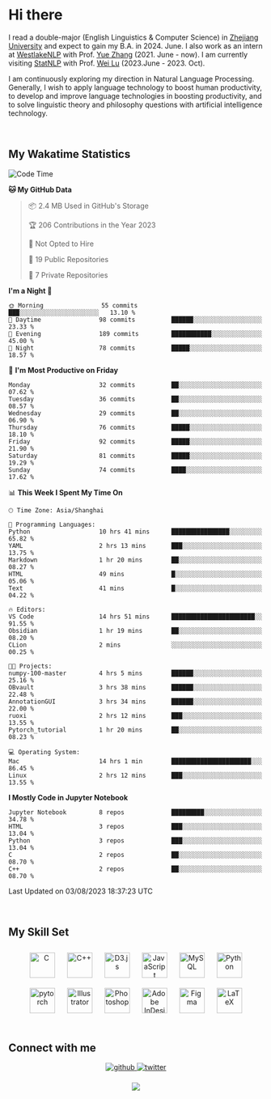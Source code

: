 # Hi there

I read a double-major (English Linguistics & Computer Science) in [Zhejiang University](https://www.zju.edu.cn/english/) and expect to gain my B.A. in 2024. June. I also work as an intern at [WestlakeNLP](https://westlakenlp.netlify.app/) with Prof. [Yue Zhang](https://frcchang.github.io/) (2021. June - now). I am currently visiting [StatNLP](https://statnlp-research.github.io/) with Prof. [Wei Lu](https://istd.sutd.edu.sg/people/faculty/lu-wei) (2023.June - 2023. Oct).

I am continuously exploring my direction in Natural Language Processing. Generally, I wish to apply language technology to boost human productivity, to develop and improve language technologies in boosting productivity, and to solve linguistic theory and philosophy questions with artificial intelligence technology.

<br/>  


<!-- 
## Github Stats  
<div align="center"><img src="https://github-readme-stats.vercel.app/api?username=LuneRGB&show_icons=true&count_private=true&hide_border=true" align="center" /></div>  

<br/>   -->


## My Wakatime Statistics

<!--START_SECTION:waka-->
![Code Time](http://img.shields.io/badge/Code%20Time-775%20hrs%205%20mins-blue)

**🐱 My GitHub Data** 

> 📦 2.4 MB Used in GitHub's Storage 
 > 
> 🏆 206 Contributions in the Year 2023
 > 
> 🚫 Not Opted to Hire
 > 
> 📜 19 Public Repositories 
 > 
> 🔑 7 Private Repositories 
 > 
**I'm a Night 🦉** 

```text
🌞 Morning                55 commits          ███░░░░░░░░░░░░░░░░░░░░░░   13.10 % 
🌆 Daytime                98 commits          ██████░░░░░░░░░░░░░░░░░░░   23.33 % 
🌃 Evening                189 commits         ███████████░░░░░░░░░░░░░░   45.00 % 
🌙 Night                  78 commits          █████░░░░░░░░░░░░░░░░░░░░   18.57 % 
```
📅 **I'm Most Productive on Friday** 

```text
Monday                   32 commits          ██░░░░░░░░░░░░░░░░░░░░░░░   07.62 % 
Tuesday                  36 commits          ██░░░░░░░░░░░░░░░░░░░░░░░   08.57 % 
Wednesday                29 commits          ██░░░░░░░░░░░░░░░░░░░░░░░   06.90 % 
Thursday                 76 commits          █████░░░░░░░░░░░░░░░░░░░░   18.10 % 
Friday                   92 commits          █████░░░░░░░░░░░░░░░░░░░░   21.90 % 
Saturday                 81 commits          █████░░░░░░░░░░░░░░░░░░░░   19.29 % 
Sunday                   74 commits          ████░░░░░░░░░░░░░░░░░░░░░   17.62 % 
```


📊 **This Week I Spent My Time On** 

```text
🕑︎ Time Zone: Asia/Shanghai

💬 Programming Languages: 
Python                   10 hrs 41 mins      ████████████████░░░░░░░░░   65.82 % 
YAML                     2 hrs 13 mins       ███░░░░░░░░░░░░░░░░░░░░░░   13.75 % 
Markdown                 1 hr 20 mins        ██░░░░░░░░░░░░░░░░░░░░░░░   08.27 % 
HTML                     49 mins             █░░░░░░░░░░░░░░░░░░░░░░░░   05.06 % 
Text                     41 mins             █░░░░░░░░░░░░░░░░░░░░░░░░   04.22 % 

🔥 Editors: 
VS Code                  14 hrs 51 mins      ███████████████████████░░   91.55 % 
Obsidian                 1 hr 19 mins        ██░░░░░░░░░░░░░░░░░░░░░░░   08.20 % 
CLion                    2 mins              ░░░░░░░░░░░░░░░░░░░░░░░░░   00.25 % 

🐱‍💻 Projects: 
numpy-100-master         4 hrs 5 mins        ██████░░░░░░░░░░░░░░░░░░░   25.16 % 
OBvault                  3 hrs 38 mins       ██████░░░░░░░░░░░░░░░░░░░   22.48 % 
AnnotationGUI            3 hrs 34 mins       ██████░░░░░░░░░░░░░░░░░░░   22.00 % 
ruoxi                    2 hrs 12 mins       ███░░░░░░░░░░░░░░░░░░░░░░   13.55 % 
Pytorch_tutorial         1 hr 20 mins        ██░░░░░░░░░░░░░░░░░░░░░░░   08.23 % 

💻 Operating System: 
Mac                      14 hrs 1 min        ██████████████████████░░░   86.45 % 
Linux                    2 hrs 12 mins       ███░░░░░░░░░░░░░░░░░░░░░░   13.55 % 
```

**I Mostly Code in Jupyter Notebook** 

```text
Jupyter Notebook         8 repos             █████████░░░░░░░░░░░░░░░░   34.78 % 
HTML                     3 repos             ███░░░░░░░░░░░░░░░░░░░░░░   13.04 % 
Python                   3 repos             ███░░░░░░░░░░░░░░░░░░░░░░   13.04 % 
C                        2 repos             ██░░░░░░░░░░░░░░░░░░░░░░░   08.70 % 
C++                      2 repos             ██░░░░░░░░░░░░░░░░░░░░░░░   08.70 % 
```




 Last Updated on 03/08/2023 18:37:23 UTC
<!--END_SECTION:waka-->


<!-- <div align="center">

  [![Top Langs](https://github-readme-stats.vercel.app/api/top-langs/?username=LuneRGB&layout=compact)](https://github.com/LuneRGB/github-readme-stats)

</div>   -->

<br/>  



## My Skill Set  
<div align="center">  
<a href="https://www.cprogramming.com/" target="_blank"><img style="margin: 10px" src="https://profilinator.rishav.dev/skills-assets/c-original.svg" alt="C" height="50" /></a>  
<a href="https://www.cplusplus.com/" target="_blank"><img style="margin: 10px" src="https://profilinator.rishav.dev/skills-assets/cplusplus-original.svg" alt="C++" height="50" /></a>  
<a href="https://d3js.org/" target="_blank"><img style="margin: 10px" src="https://profilinator.rishav.dev/skills-assets/d3js-original.svg" alt="D3.js" height="50" /></a>  
<a href="https://www.javascript.com/" target="_blank"><img style="margin: 10px" src="https://profilinator.rishav.dev/skills-assets/javascript-original.svg" alt="JavaScript" height="50" /></a>  
<a href="https://www.mysql.com/" target="_blank"><img style="margin: 10px" src="https://profilinator.rishav.dev/skills-assets/mysql-original-wordmark.svg" alt="MySQL" height="50" /></a>  
<a href="https://www.python.org/" target="_blank"><img style="margin: 10px" src="https://profilinator.rishav.dev/skills-assets/python-original.svg" alt="Python" height="50" /></a>  
<a href="https://pytorch.org/" target="_blank"><img style="margin: 10px" src="https://profilinator.rishav.dev/skills-assets/pytorch-icon.svg" alt="pytorch" height="50" /></a>  
<a href="https://www.adobe.com/in/products/illustrator.html" target="_blank"><img style="margin: 10px" src="https://profilinator.rishav.dev/skills-assets/adobe_illustrator-icon.svg" alt="Illustrator" height="50" /></a>  
<a href="https://www.adobe.com/in/products/photoshop.html" target="_blank"><img style="margin: 10px" src="https://profilinator.rishav.dev/skills-assets/photoshop-plain.svg" alt="Photoshop" height="50" /></a>  
<a href="https://www.adobe.com/in/products/indesign.html" target="_blank"><img style="margin: 10px" src="https://profilinator.rishav.dev/skills-assets/adobeindesign.svg" alt="Adobe InDesign" height="50" /></a>  
<a href="https://www.figma.com/" target="_blank"><img style="margin: 10px" src="https://profilinator.rishav.dev/skills-assets/figma-icon.svg" alt="Figma" height="50" /></a>  
<a href="https://www.latex-project.org/" target="_blank"><img style="margin: 10px" src="https://profilinator.rishav.dev/skills-assets/latex.png" alt="LaTeX" height="50" /></a>  
</div>  

<br/>  



## Connect with me  
<div align="center">
<a href="https://github.com/ruoxining" target="_blank">
<img src=https://img.shields.io/badge/github-%2324292e.svg?&style=for-the-badge&logo=github&logoColor=white alt=github style="margin-bottom: 5px;" />
</a>
<a href="https://twitter.com/LuneRGB" target="_blank">
<img src=https://img.shields.io/badge/twitter-%2300acee.svg?&style=for-the-badge&logo=twitter&logoColor=white alt=twitter style="margin-bottom: 5px;" />
</a>  
</div>  
  

<br/> 


<div align="center">
<img src="https://komarev.com/ghpvc/?username=LuneRGB&&style=flat-square" align="center" />
</div>  

<br />
